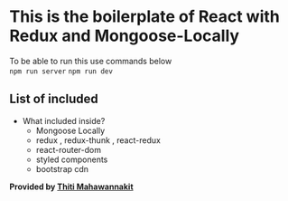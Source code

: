 # This is the boilerplate of React with Redux and Mongoose-Locally
To be able to run this use commands below  
`
npm run server
`
`
npm run dev
`

## List of included

- What included inside?
  - Mongoose Locally
  - redux , redux-thunk , react-redux
  - react-router-dom
  - styled components
  - bootstrap cdn


**Provided by [Thiti Mahawannakit](https://facebook.com/Tthiti.developer)**
